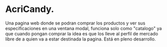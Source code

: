 # AcriCandy.

Una pagina web donde se podran comprar los productos y ver sus especificaciones en una ventana modal, funciona solo como "catalogo" ya que cuando pongan comprar la idea es que los lleve al perfil de mercado libre de a quien va a estar destinada la pagina. Está en pleno desarrollo.
